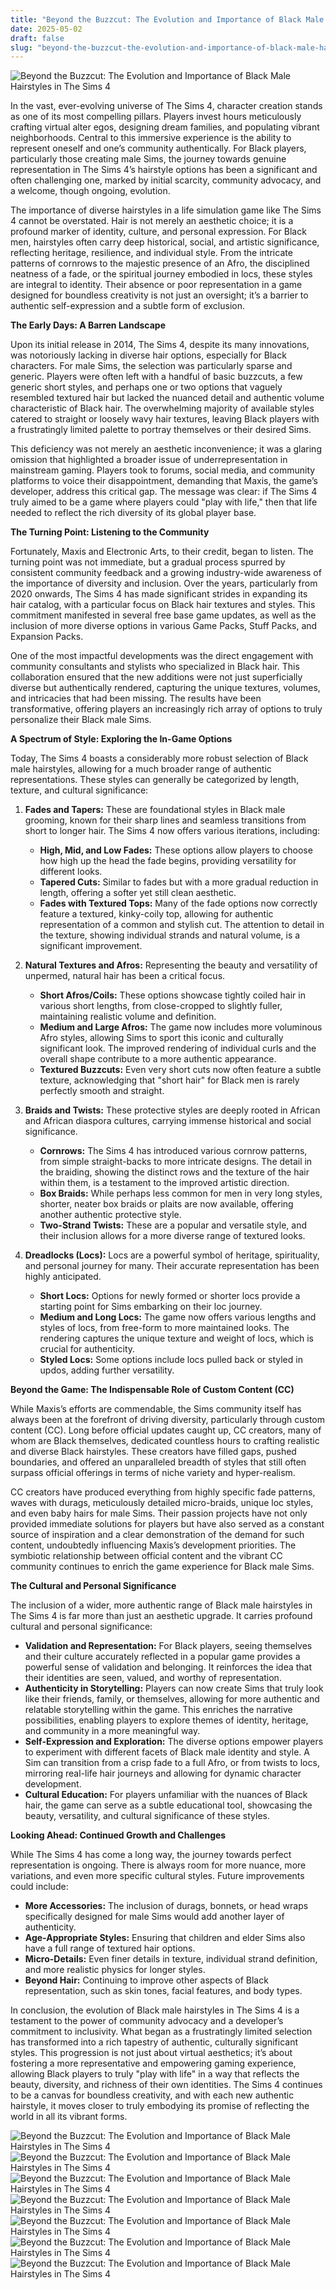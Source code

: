 ```yaml
---
title: "Beyond the Buzzcut: The Evolution and Importance of Black Male Hairstyles in The Sims 4"
date: 2025-05-02
draft: false
slug: "beyond-the-buzzcut-the-evolution-and-importance-of-black-male-hairstyles-in-the-sims-4" 
---
```


![Beyond the Buzzcut: The Evolution and Importance of Black Male Hairstyles in The Sims 4](https://i.pinimg.com/originals/4c/cf/80/4ccf80bfbb98f519212079dd31d3a9a7.png "Beyond the Buzzcut: The Evolution and Importance of Black Male Hairstyles in The Sims 4")

In the vast, ever-evolving universe of The Sims 4, character creation stands as one of its most compelling pillars. Players invest hours meticulously crafting virtual alter egos, designing dream families, and populating vibrant neighborhoods. Central to this immersive experience is the ability to represent oneself and one’s community authentically. For Black players, particularly those creating male Sims, the journey towards genuine representation in The Sims 4’s hairstyle options has been a significant and often challenging one, marked by initial scarcity, community advocacy, and a welcome, though ongoing, evolution.

The importance of diverse hairstyles in a life simulation game like The Sims 4 cannot be overstated. Hair is not merely an aesthetic choice; it is a profound marker of identity, culture, and personal expression. For Black men, hairstyles often carry deep historical, social, and artistic significance, reflecting heritage, resilience, and individual style. From the intricate patterns of cornrows to the majestic presence of an Afro, the disciplined neatness of a fade, or the spiritual journey embodied in locs, these styles are integral to identity. Their absence or poor representation in a game designed for boundless creativity is not just an oversight; it’s a barrier to authentic self-expression and a subtle form of exclusion.

**The Early Days: A Barren Landscape**

Upon its initial release in 2014, The Sims 4, despite its many innovations, was notoriously lacking in diverse hair options, especially for Black characters. For male Sims, the selection was particularly sparse and generic. Players were often left with a handful of basic buzzcuts, a few generic short styles, and perhaps one or two options that vaguely resembled textured hair but lacked the nuanced detail and authentic volume characteristic of Black hair. The overwhelming majority of available styles catered to straight or loosely wavy hair textures, leaving Black players with a frustratingly limited palette to portray themselves or their desired Sims.

This deficiency was not merely an aesthetic inconvenience; it was a glaring omission that highlighted a broader issue of underrepresentation in mainstream gaming. Players took to forums, social media, and community platforms to voice their disappointment, demanding that Maxis, the game’s developer, address this critical gap. The message was clear: if The Sims 4 truly aimed to be a game where players could "play with life," then that life needed to reflect the rich diversity of its global player base.

**The Turning Point: Listening to the Community**

Fortunately, Maxis and Electronic Arts, to their credit, began to listen. The turning point was not immediate, but a gradual process spurred by consistent community feedback and a growing industry-wide awareness of the importance of diversity and inclusion. Over the years, particularly from 2020 onwards, The Sims 4 has made significant strides in expanding its hair catalog, with a particular focus on Black hair textures and styles. This commitment manifested in several free base game updates, as well as the inclusion of more diverse options in various Game Packs, Stuff Packs, and Expansion Packs.

One of the most impactful developments was the direct engagement with community consultants and stylists who specialized in Black hair. This collaboration ensured that the new additions were not just superficially diverse but authentically rendered, capturing the unique textures, volumes, and intricacies that had been missing. The results have been transformative, offering players an increasingly rich array of options to truly personalize their Black male Sims.

**A Spectrum of Style: Exploring the In-Game Options**

Today, The Sims 4 boasts a considerably more robust selection of Black male hairstyles, allowing for a much broader range of authentic representations. These styles can generally be categorized by length, texture, and cultural significance:

1. **Fades and Tapers:** These are foundational styles in Black male grooming, known for their sharp lines and seamless transitions from short to longer hair. The Sims 4 now offers various iterations, including:

   * **High, Mid, and Low Fades:** These options allow players to choose how high up the head the fade begins, providing versatility for different looks.
   * **Tapered Cuts:** Similar to fades but with a more gradual reduction in length, offering a softer yet still clean aesthetic.
   * **Fades with Textured Tops:** Many of the fade options now correctly feature a textured, kinky-coily top, allowing for authentic representation of a common and stylish cut. The attention to detail in the texture, showing individual strands and natural volume, is a significant improvement.
2. **Natural Textures and Afros:** Representing the beauty and versatility of unpermed, natural hair has been a critical focus.

   * **Short Afros/Coils:** These options showcase tightly coiled hair in various short lengths, from close-cropped to slightly fuller, maintaining realistic volume and definition.
   * **Medium and Large Afros:** The game now includes more voluminous Afro styles, allowing Sims to sport this iconic and culturally significant look. The improved rendering of individual curls and the overall shape contribute to a more authentic appearance.
   * **Textured Buzzcuts:** Even very short cuts now often feature a subtle texture, acknowledging that "short hair" for Black men is rarely perfectly smooth and straight.
3. **Braids and Twists:** These protective styles are deeply rooted in African and African diaspora cultures, carrying immense historical and social significance.

   * **Cornrows:** The Sims 4 has introduced various cornrow patterns, from simple straight-backs to more intricate designs. The detail in the braiding, showing the distinct rows and the texture of the hair within them, is a testament to the improved artistic direction.
   * **Box Braids:** While perhaps less common for men in very long styles, shorter, neater box braids or plaits are now available, offering another authentic protective style.
   * **Two-Strand Twists:** These are a popular and versatile style, and their inclusion allows for a more diverse range of textured looks.
4. **Dreadlocks (Locs):** Locs are a powerful symbol of heritage, spirituality, and personal journey for many. Their accurate representation has been highly anticipated.

   * **Short Locs:** Options for newly formed or shorter locs provide a starting point for Sims embarking on their loc journey.
   * **Medium and Long Locs:** The game now offers various lengths and styles of locs, from free-form to more maintained looks. The rendering captures the unique texture and weight of locs, which is crucial for authenticity.
   * **Styled Locs:** Some options include locs pulled back or styled in updos, adding further versatility.

**Beyond the Game: The Indispensable Role of Custom Content (CC)**

While Maxis’s efforts are commendable, the Sims community itself has always been at the forefront of driving diversity, particularly through custom content (CC). Long before official updates caught up, CC creators, many of whom are Black themselves, dedicated countless hours to crafting realistic and diverse Black hairstyles. These creators have filled gaps, pushed boundaries, and offered an unparalleled breadth of styles that still often surpass official offerings in terms of niche variety and hyper-realism.

CC creators have produced everything from highly specific fade patterns, waves with durags, meticulously detailed micro-braids, unique loc styles, and even baby hairs for male Sims. Their passion projects have not only provided immediate solutions for players but have also served as a constant source of inspiration and a clear demonstration of the demand for such content, undoubtedly influencing Maxis’s development priorities. The symbiotic relationship between official content and the vibrant CC community continues to enrich the game experience for Black male Sims.

**The Cultural and Personal Significance**

The inclusion of a wider, more authentic range of Black male hairstyles in The Sims 4 is far more than just an aesthetic upgrade. It carries profound cultural and personal significance:

* **Validation and Representation:** For Black players, seeing themselves and their culture accurately reflected in a popular game provides a powerful sense of validation and belonging. It reinforces the idea that their identities are seen, valued, and worthy of representation.
* **Authenticity in Storytelling:** Players can now create Sims that truly look like their friends, family, or themselves, allowing for more authentic and relatable storytelling within the game. This enriches the narrative possibilities, enabling players to explore themes of identity, heritage, and community in a more meaningful way.
* **Self-Expression and Exploration:** The diverse options empower players to experiment with different facets of Black male identity and style. A Sim can transition from a crisp fade to a full Afro, or from twists to locs, mirroring real-life hair journeys and allowing for dynamic character development.
* **Cultural Education:** For players unfamiliar with the nuances of Black hair, the game can serve as a subtle educational tool, showcasing the beauty, versatility, and cultural significance of these styles.

**Looking Ahead: Continued Growth and Challenges**

While The Sims 4 has come a long way, the journey towards perfect representation is ongoing. There is always room for more nuance, more variations, and even more specific cultural styles. Future improvements could include:

* **More Accessories:** The inclusion of durags, bonnets, or head wraps specifically designed for male Sims would add another layer of authenticity.
* **Age-Appropriate Styles:** Ensuring that children and elder Sims also have a full range of textured hair options.
* **Micro-Details:** Even finer details in texture, individual strand definition, and more realistic physics for longer styles.
* **Beyond Hair:** Continuing to improve other aspects of Black representation, such as skin tones, facial features, and body types.

In conclusion, the evolution of Black male hairstyles in The Sims 4 is a testament to the power of community advocacy and a developer’s commitment to inclusivity. What began as a frustratingly limited selection has transformed into a rich tapestry of authentic, culturally significant styles. This progression is not just about virtual aesthetics; it’s about fostering a more representative and empowering gaming experience, allowing Black players to truly "play with life" in a way that reflects the beauty, diversity, and richness of their own identities. The Sims 4 continues to be a canvas for boundless creativity, and with each new authentic hairstyle, it moves closer to truly embodying its promise of reflecting the world in all its vibrant forms.

![Beyond the Buzzcut: The Evolution and Importance of Black Male Hairstyles in The Sims 4](https://i.pinimg.com/originals/eb/f3/e2/ebf3e2dea03c0e0d37f3ebffa5607220.png "Beyond the Buzzcut: The Evolution and Importance of Black Male Hairstyles in The Sims 4") ![Beyond the Buzzcut: The Evolution and Importance of Black Male Hairstyles in The Sims 4](https://i.pinimg.com/originals/be/17/65/be176587324c1632cbe4f648cb68483e.jpg "Beyond the Buzzcut: The Evolution and Importance of Black Male Hairstyles in The Sims 4") ![Beyond the Buzzcut: The Evolution and Importance of Black Male Hairstyles in The Sims 4](https://i.pinimg.com/736x/b2/4b/c5/b24bc59dffa96fc6626f583134073ce4.jpg "Beyond the Buzzcut: The Evolution and Importance of Black Male Hairstyles in The Sims 4") ![Beyond the Buzzcut: The Evolution and Importance of Black Male Hairstyles in The Sims 4](https://i.pinimg.com/originals/9d/d5/a0/9dd5a03515bf063e0b3aabfbfd4c8130.gif "Beyond the Buzzcut: The Evolution and Importance of Black Male Hairstyles in The Sims 4") ![Beyond the Buzzcut: The Evolution and Importance of Black Male Hairstyles in The Sims 4](https://i.pinimg.com/originals/9c/ec/5a/9cec5a2b6c2b64071a79563ba6c40cce.png "Beyond the Buzzcut: The Evolution and Importance of Black Male Hairstyles in The Sims 4") ![Beyond the Buzzcut: The Evolution and Importance of Black Male Hairstyles in The Sims 4](https://i.pinimg.com/originals/cc/34/59/cc34596c29f4bdfb319c9b359d89ace6.jpg "Beyond the Buzzcut: The Evolution and Importance of Black Male Hairstyles in The Sims 4") ![Beyond the Buzzcut: The Evolution and Importance of Black Male Hairstyles in The Sims 4](https://i.pinimg.com/originals/d8/b8/ce/d8b8ce3d4578813e1dde0e90253316f4.png "Beyond the Buzzcut: The Evolution and Importance of Black Male Hairstyles in The Sims 4")
